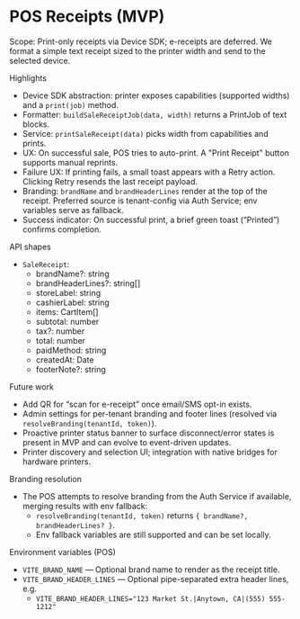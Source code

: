 # POS Receipts (MVP)

Scope: Print-only receipts via Device SDK; e-receipts are deferred. We format a simple text receipt sized to the printer width and send to the selected device.

Highlights

- Device SDK abstraction: printer exposes capabilities (supported widths) and a `print(job)` method.
- Formatter: `buildSaleReceiptJob(data, width)` returns a PrintJob of text blocks.
- Service: `printSaleReceipt(data)` picks width from capabilities and prints.
- UX: On successful sale, POS tries to auto-print. A "Print Receipt" button supports manual reprints.
- Failure UX: If printing fails, a small toast appears with a Retry action. Clicking Retry resends the last receipt payload.
- Branding: `brandName` and `brandHeaderLines` render at the top of the receipt. Preferred source is tenant-config via Auth Service; env variables serve as fallback.
- Success indicator: On successful print, a brief green toast (“Printed”) confirms completion.

API shapes

- `SaleReceipt`:
  - brandName?: string
  - brandHeaderLines?: string[]
  - storeLabel: string
  - cashierLabel: string
  - items: CartItem[]
  - subtotal: number
  - tax?: number
  - total: number
  - paidMethod: string
  - createdAt: Date
  - footerNote?: string

Future work

- Add QR for “scan for e-receipt” once email/SMS opt-in exists.
- Admin settings for per-tenant branding and footer lines (resolved via `resolveBranding(tenantId, token)`).
- Proactive printer status banner to surface disconnect/error states is present in MVP and can evolve to event-driven updates.
- Printer discovery and selection UI; integration with native bridges for hardware printers.

Branding resolution

- The POS attempts to resolve branding from the Auth Service if available, merging results with env fallback:
  - `resolveBranding(tenantId, token)` returns `{ brandName?, brandHeaderLines? }`.
  - Env fallback variables are still supported and can be set locally.

Environment variables (POS)

- `VITE_BRAND_NAME` — Optional brand name to render as the receipt title.
- `VITE_BRAND_HEADER_LINES` — Optional pipe-separated extra header lines, e.g.
  - `VITE_BRAND_HEADER_LINES="123 Market St.|Anytown, CA|(555) 555-1212"`
